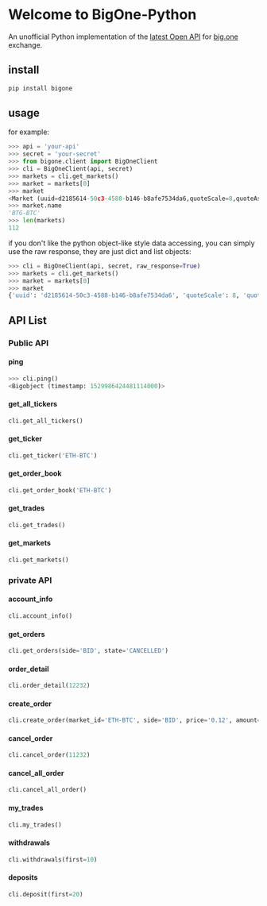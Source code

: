 # Welcome to BigOne-Python

An unofficial Python implementation of the [latest Open API](https://big.one/api/v2/) for [big.one](https://big.one) exchange.

## install

```bash
pip install bigone
```

## usage

for example:

```python
>>> api = 'your-api'
>>> secret = 'your-secret'
>>> from bigone.client import BigOneClient
>>> cli = BigOneClient(api, secret)
>>> markets = cli.get_markets()
>>> market = markets[0]
>>> market
<Market (uuid=d2185614-50c3-4588-b146-b8afe7534da6,quoteScale=8,quoteAsset=<Quoteasset (uuid=0df9c3c3-255a-46d7-ab82-dedae169fba9,symbol=BTC,name=Bitcoin)>,name=BTG-BTC,baseScale=4,baseAsset=<Baseasset (uuid=5df3b155-80f5-4f5a-87f6-a92950f0d0ff,symbol=BTG,name=Bitcoin Gold)>)>
>>> market.name
'BTG-BTC'
>>> len(markets)
112
```
if you don't like the python object-like style data accessing, you can simply use the raw response, they are just dict and list objects:

```python
>>> cli = BigOneClient(api, secret, raw_response=True)
>>> markets = cli.get_markets()
>>> market = markets[0]
>>> market
{'uuid': 'd2185614-50c3-4588-b146-b8afe7534da6', 'quoteScale': 8, 'quoteAsset': {'uuid': '0df9c3c3-255a-46d7-ab82-dedae169fba9', 'symbol': 'BTC', 'name': 'Bitcoin'}, 'name': 'BTG-BTC', 'baseScale': 4, 'baseAsset': {'uuid': '5df3b155-80f5-4f5a-87f6-a92950f0d0ff', 'symbol': 'BTG', 'name': 'Bitcoin Gold'}}
```

## API List

### Public API

#### ping

```python
>>> cli.ping()
<Bigobject (timestamp: 1529986424481114000)>
```

#### get_all_tickers

```python
cli.get_all_tickers()
```

#### get_ticker

```python
cli.get_ticker('ETH-BTC')
```

#### get_order_book

```python
cli.get_order_book('ETH-BTC')
```

#### get_trades

```python
cli.get_trades()
```

#### get_markets

```python
cli.get_markets()
```

### private API

#### account_info

```python
cli.account_info()
```

#### get_orders

```python
cli.get_orders(side='BID', state='CANCELLED')
```

#### order_detail

```python
cli.order_detail(12232)
```

#### create_order

```python
cli.create_order(market_id='ETH-BTC', side='BID', price='0.12', amount='2')
```

#### cancel_order

```python
cli.cancel_order(11232)
```

#### cancel_all_order

```python
cli.cancel_all_order()
```

#### my_trades

```python
cli.my_trades()
```

#### withdrawals

```python
cli.withdrawals(first=10)
```

#### deposits

```python
cli.deposit(first=20)
```
